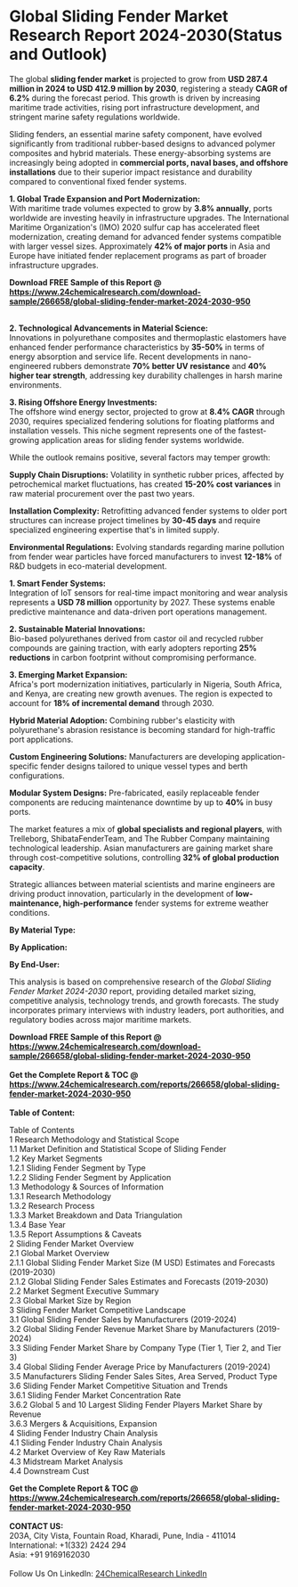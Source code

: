 <h1>Global Sliding Fender Market Research Report 2024-2030(Status and Outlook)</h1><p>The global <strong>sliding fender market</strong> is projected to grow from <strong>USD 287.4 million in 2024 to USD 412.9 million by 2030</strong>, registering a steady <strong>CAGR of 6.2%</strong> during the forecast period. This growth is driven by increasing maritime trade activities, rising port infrastructure development, and stringent marine safety regulations worldwide.</p><p>Sliding fenders, an essential marine safety component, have evolved significantly from traditional rubber-based designs to advanced polymer composites and hybrid materials. These energy-absorbing systems are increasingly being adopted in <strong>commercial ports, naval bases, and offshore installations</strong> due to their superior impact resistance and durability compared to conventional fixed fender systems.</p><p><strong>1. Global Trade Expansion and Port Modernization:</strong><br>
With maritime trade volumes expected to grow by <strong>3.8% annually</strong>, ports worldwide are investing heavily in infrastructure upgrades. The International Maritime Organization's (IMO) 2020 sulfur cap has accelerated fleet modernization, creating demand for advanced fender systems compatible with larger vessel sizes. Approximately <strong>42% of major ports</strong> in Asia and Europe have initiated fender replacement programs as part of broader infrastructure upgrades.</p><div><b>Download FREE Sample of this Report @ 
            <a href="https://www.24chemicalresearch.com/download-sample/266658/global-sliding-fender-market-2024-2030-950">
            https://www.24chemicalresearch.com/download-sample/266658/global-sliding-fender-market-2024-2030-950</a></b></div><br><p><strong>2. Technological Advancements in Material Science:</strong><br>
Innovations in polyurethane composites and thermoplastic elastomers have enhanced fender performance characteristics by <strong>35-50%</strong> in terms of energy absorption and service life. Recent developments in nano-engineered rubbers demonstrate <strong>70% better UV resistance</strong> and <strong>40% higher tear strength</strong>, addressing key durability challenges in harsh marine environments.</p><p><strong>3. Rising Offshore Energy Investments:</strong><br>
The offshore wind energy sector, projected to grow at <strong>8.4% CAGR</strong> through 2030, requires specialized fendering solutions for floating platforms and installation vessels. This niche segment represents one of the fastest-growing application areas for sliding fender systems worldwide.</p><p>While the outlook remains positive, several factors may temper growth:</p><p><strong>Supply Chain Disruptions:</strong> Volatility in synthetic rubber prices, affected by petrochemical market fluctuations, has created <strong>15-20% cost variances</strong> in raw material procurement over the past two years.</p><p><strong>Installation Complexity:</strong> Retrofitting advanced fender systems to older port structures can increase project timelines by <strong>30-45 days</strong> and require specialized engineering expertise that's in limited supply.</p><p><strong>Environmental Regulations:</strong> Evolving standards regarding marine pollution from fender wear particles have forced manufacturers to invest <strong>12-18%</strong> of R&amp;D budgets in eco-material development.</p><p><strong>1. Smart Fender Systems:</strong><br>
Integration of IoT sensors for real-time impact monitoring and wear analysis represents a <strong>USD 78 million</strong> opportunity by 2027. These systems enable predictive maintenance and data-driven port operations management.</p><p><strong>2. Sustainable Material Innovations:</strong><br>
Bio-based polyurethanes derived from castor oil and recycled rubber compounds are gaining traction, with early adopters reporting <strong>25% reductions</strong> in carbon footprint without compromising performance.</p><p><strong>3. Emerging Market Expansion:</strong><br>
Africa's port modernization initiatives, particularly in Nigeria, South Africa, and Kenya, are creating new growth avenues. The region is expected to account for <strong>18% of incremental demand</strong> through 2030.</p><p><strong>Hybrid Material Adoption:</strong> Combining rubber's elasticity with polyurethane's abrasion resistance is becoming standard for high-traffic port applications.</p><p><strong>Custom Engineering Solutions:</strong> Manufacturers are developing application-specific fender designs tailored to unique vessel types and berth configurations.</p><p><strong>Modular System Designs:</strong> Pre-fabricated, easily replaceable fender components are reducing maintenance downtime by up to <strong>40%</strong> in busy ports.</p><p>The market features a mix of <strong>global specialists and regional players</strong>, with Trelleborg, ShibataFenderTeam, and The Rubber Company maintaining technological leadership. Asian manufacturers are gaining market share through cost-competitive solutions, controlling <strong>32% of global production capacity</strong>.</p><p>Strategic alliances between material scientists and marine engineers are driving product innovation, particularly in the development of <strong>low-maintenance, high-performance</strong> fender systems for extreme weather conditions.</p><p><strong>By Material Type:</strong></p><p><strong>By Application:</strong></p><p><strong>By End-User:</strong></p><p>This analysis is based on comprehensive research of the <em>Global Sliding Fender Market 2024-2030</em> report, providing detailed market sizing, competitive analysis, technology trends, and growth forecasts. The study incorporates primary interviews with industry leaders, port authorities, and regulatory bodies across major maritime markets.</p><div><b>Download FREE Sample of this Report @ 
            <a href="https://www.24chemicalresearch.com/download-sample/266658/global-sliding-fender-market-2024-2030-950">
            https://www.24chemicalresearch.com/download-sample/266658/global-sliding-fender-market-2024-2030-950</a></b></div><br><div><b>Get the Complete Report & TOC @ 
            <a href="https://www.24chemicalresearch.com/reports/266658/global-sliding-fender-market-2024-2030-950">
            https://www.24chemicalresearch.com/reports/266658/global-sliding-fender-market-2024-2030-950</a></b></div><br>
            <b>Table of Content:</b><p>Table of Contents<br />
1 Research Methodology and Statistical Scope<br />
1.1 Market Definition and Statistical Scope of Sliding Fender<br />
1.2 Key Market Segments<br />
1.2.1 Sliding Fender Segment by Type<br />
1.2.2 Sliding Fender Segment by Application<br />
1.3 Methodology & Sources of Information<br />
1.3.1 Research Methodology<br />
1.3.2 Research Process<br />
1.3.3 Market Breakdown and Data Triangulation<br />
1.3.4 Base Year<br />
1.3.5 Report Assumptions & Caveats<br />
2 Sliding Fender Market Overview<br />
2.1 Global Market Overview<br />
2.1.1 Global Sliding Fender Market Size (M USD) Estimates and Forecasts (2019-2030)<br />
2.1.2 Global Sliding Fender Sales Estimates and Forecasts (2019-2030)<br />
2.2 Market Segment Executive Summary<br />
2.3 Global Market Size by Region<br />
3 Sliding Fender Market Competitive Landscape<br />
3.1 Global Sliding Fender Sales by Manufacturers (2019-2024)<br />
3.2 Global Sliding Fender Revenue Market Share by Manufacturers (2019-2024)<br />
3.3 Sliding Fender Market Share by Company Type (Tier 1, Tier 2, and Tier 3)<br />
3.4 Global Sliding Fender Average Price by Manufacturers (2019-2024)<br />
3.5 Manufacturers Sliding Fender Sales Sites, Area Served, Product Type<br />
3.6 Sliding Fender Market Competitive Situation and Trends<br />
3.6.1 Sliding Fender Market Concentration Rate<br />
3.6.2 Global 5 and 10 Largest Sliding Fender Players Market Share by Revenue<br />
3.6.3 Mergers & Acquisitions, Expansion<br />
4 Sliding Fender Industry Chain Analysis<br />
4.1 Sliding Fender Industry Chain Analysis<br />
4.2 Market Overview of Key Raw Materials<br />
4.3 Midstream Market Analysis<br />
4.4 Downstream Cust</p><div><b>Get the Complete Report & TOC @ 
            <a href="https://www.24chemicalresearch.com/reports/266658/global-sliding-fender-market-2024-2030-950">
            https://www.24chemicalresearch.com/reports/266658/global-sliding-fender-market-2024-2030-950</a></b></div><br><b>CONTACT US:</b><br>
            203A, City Vista, Fountain Road, Kharadi, Pune, India - 411014<br>
            International: +1(332) 2424 294<br>
            Asia: +91 9169162030 <br><br>
            Follow Us On LinkedIn: <a href="https://www.linkedin.com/company/24chemicalresearch/">24ChemicalResearch LinkedIn</a>